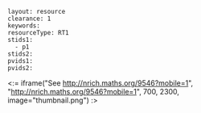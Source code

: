 ````
layout: resource
clearance: 1
keywords:
resourceType: RT1
stids1: 
  - p1
stids2:
pvids1:
pvids2:

````

<:= iframe("See http://nrich.maths.org/9546?mobile=1", "http://nrich.maths.org/9546?mobile=1", 700, 2300, image="thumbnail.png") :>

